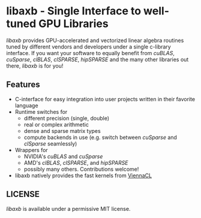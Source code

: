 # libaxb - Single Interface to well-tuned GPU Libraries

*libaxb* provides GPU-accelerated and vectorized linear algebra routines tuned by different vendors and developers under a single c-library interface. If you want your software to equally benefit from *cuBLAS*, *cuSparse*, *clBLAS*, *clSPARSE*, *hipSPARSE* and the many other libraries out there, *libaxb* is for you!

## Features
* C-interface for easy integration into user projects written in their favorite language
* Runtime switches for 
  -  different precision (single, double)
  -  real or complex arithmetic
  -  dense and sparse matrix types
  -  compute backends in use (e.g. switch between *cuSparse* and *clSparse* seamlessly)
* Wrappers for
  - NVIDIA's *cuBLAS* and *cuSparse*
  - AMD's *clBLAS*, *clSPARSE*, and *hipSPARSE*
  - possibly many others. Contributions welcome!
* libaxb natively provides the fast kernels from [ViennaCL](http://viennacl.sourceforge.net/)


## LICENSE
*libaxb* is available under a permissive MIT license. 
